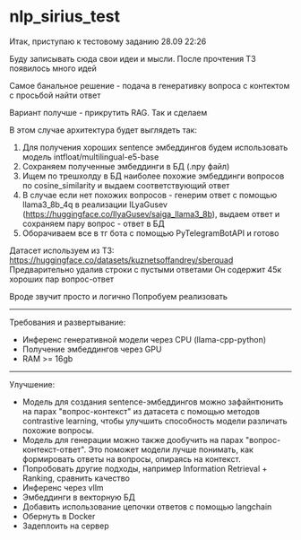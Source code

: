 # nlp_sirius_test

Итак, приступаю к тестовому заданию 28.09 22:26

Буду записывать сюда свои идеи и мысли. После прочтения ТЗ появилось много идей

Самое банальное решение - подача в генеративку вопроса с контектом с просьбой найти ответ

Вариант получше - прикрутить RAG. Так и сделаем

В этом случае архитектура будет выглядеть так:
1. Для получения хороших sentence эмбеддингов будем использовать модель intfloat/multilingual-e5-base
2. Сохраняем полученные эмбеддинги в БД (.npy файл)
3. Ищем по трешхолду в БД наиболее похожие эмбеддинги вопросов по cosine_similarity и выдаем соответствующий ответ
4. В случае если нет похожих вопросов - генерим ответ с помощью llama3_8b_4q в реализации ILyaGusev (https://huggingface.co/IlyaGusev/saiga_llama3_8b), выдаем ответ и сохраняем пару вопрос - ответ в БД
5. Оборачиваем все в тг бота с помощью PyTelegramBotAPI и готово


Датасет используем из ТЗ: https://huggingface.co/datasets/kuznetsoffandrey/sberquad
Предварительно удалив строки с пустыми ответами
Он содержит 45к хороших пар вопрос-ответ

Вроде звучит просто и логично
Попробуем реализовать
___
Требования и развертывание:
* Инференс генеративной модели через CPU (llama-cpp-python)
* Получение эмбеддингов через GPU
* RAM >= 16gb
___
Улучшение:
* Модель для создания sentence-эмбеддингов можно зафайнтюнить на парах "вопрос-контекст" из датасета с помощью методов contrastive learning, чтобы улучшить способность модели различать похожие вопросы.
* Модель для генерации можно также дообучить на парах "вопрос-контекст-ответ". Это поможет модели лучше понимать, как формировать ответы на вопросы, опираясь на контекст.
* Попробовать другие подходы, например Information Retrieval + Ranking, сравнить качество
* Инференс через vllm
* Эмбеддинги в векторную БД
* Добавить использование цепочки ответов с помощью langchain
* Обернуть в Docker
* Задеплоить на сервер